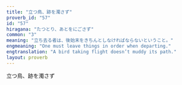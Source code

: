 ```yaml
---
title: "立つ鳥、跡を濁さず"
proverb_id: "57"
id: "57"
hiragana: "たつとり、あとをにごさず"
common: "3"
meaning: "立ち去る者は、後始末をきちんとしなければならないということ。"
engmeaning: "One must leave things in order when departing."
engtranslation: "A bird taking flight doesn’t muddy its path."
layout: proverb
---
```


立つ鳥、跡を濁さず
